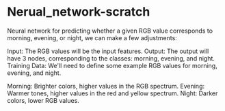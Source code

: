 # Nerual_network-scratch

Neural network for predicting whether a given RGB value corresponds to morning, evening, or night, we can make a few adjustments:

Input: The RGB values will be the input features.
Output: The output will have 3 nodes, corresponding to the classes: morning, evening, and night.
Training Data: We'll need to define some example RGB values for morning, evening, and night.

Morning: Brighter colors, higher values in the RGB spectrum.
Evening: Warmer tones, higher values in the red and yellow spectrum.
Night: Darker colors, lower RGB values.
